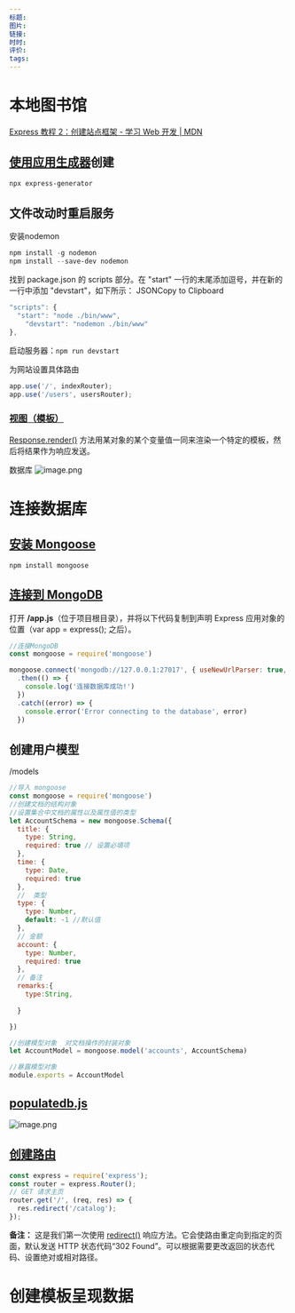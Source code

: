 ```yaml
---
标题: 
图片: 
链接: 
时时: 
评价: 
tags:
---
```


# 本地图书馆
[Express 教程 2：创建站点框架 - 学习 Web 开发 | MDN](https://developer.mozilla.org/zh-CN/docs/Learn/Server-side/Express_Nodejs/skeleton_website#%E6%96%87%E4%BB%B6%E6%94%B9%E5%8A%A8%E6%97%B6%E9%87%8D%E5%90%AF%E6%9C%8D%E5%8A%A1%E5%99%A8)

## [使用应用生成器](https://developer.mozilla.org/zh-CN/docs/Learn/Server-side/Express_Nodejs/skeleton_website#%E4%BD%BF%E7%94%A8%E5%BA%94%E7%94%A8%E7%94%9F%E6%88%90%E5%99%A8)创建

```powershell
npx express-generator

```

## 文件改动时重启服务

安装nodemon

```powershell
npm install -g nodemon
npm install --save-dev nodemon
```

找到 package.json 的 scripts 部分。在 "start" 一行的末尾添加逗号，并在新的一行中添加 "devstart"，如下所示：
JSONCopy to Clipboard

```javascript
"scripts": {
  "start": "node ./bin/www",
    "devstart": "nodemon ./bin/www"
},
```

启动服务器：`npm run devstart`

为网站设置具体路由

```javascript
app.use('/', indexRouter);
app.use('/users', usersRouter);
```

### [视图（模板）](https://developer.mozilla.org/zh-CN/docs/Learn/Server-side/Express_Nodejs/skeleton_website#%E8%A7%86%E5%9B%BE%EF%BC%88%E6%A8%A1%E6%9D%BF%EF%BC%89)

 [Response.render()](http://expressjs.com/en/4x/api.html#res.render) 方法用某对象的某个变量值一同来渲染一个特定的模板，然后将结果作为响应发送。

数据库
![image.png](https://cdn.nlark.com/yuque/0/2023/png/34220974/1688366255596-fe59784d-998a-428d-80df-916d8099022d.png#averageHue=%23f2f2f2&clientId=ue907690e-de83-4&from=paste&id=ucf0cce42&originHeight=620&originWidth=737&originalType=url&ratio=1.2200000286102295&rotation=0&showTitle=false&size=49042&status=done&style=none&taskId=u15e5ac02-28c9-4578-8bcf-92d46a0828c&title=)

# 连接数据库

## [安装 Mongoose](https://developer.mozilla.org/zh-CN/docs/Learn/Server-side/Express_Nodejs/mongoose#%E5%AE%89%E8%A3%85_mongoose)

```
npm install mongoose
```

## [连接到 MongoDB](https://developer.mozilla.org/zh-CN/docs/Learn/Server-side/Express_Nodejs/mongoose#%E8%BF%9E%E6%8E%A5%E5%88%B0_mongodb_2)

打开 **/app.js**（位于项目根目录），并将以下代码复制到声明 Express 应用对象的位置（var app = express(); 之后）。

```javascript
//连接MongoDB
const mongoose = require('mongoose')

mongoose.connect('mongodb://127.0.0.1:27017', { useNewUrlParser: true, useUnifiedTopology: true })
  .then(() => {
    console.log('连接数据库成功!')
  })
  .catch((error) => {
    console.error('Error connecting to the database', error)
  })
```

## 创建用户模型

/models

```javascript
//导入 mongoose
const mongoose = require('mongoose')
//创建文档的结构对象
//设置集合中文档的属性以及属性值的类型
let AccountSchema = new mongoose.Schema({
  title: {
    type: String,
    required: true // 设置必填项
  },
  time: {
    type: Date,
    required: true
  },
  //  类型
  type: {
    type: Number,
    default: -1 //默认值
  },
  // 金额
  account: {
    type: Number,
    required: true
  },
  // 备注
  remarks:{
    type:String,
    
  }

})

//创建模型对象  对文档操作的封装对象
let AccountModel = mongoose.model('accounts', AccountSchema)

//暴露模型对象
module.exports = AccountModel
```

## [populatedb.js](https://raw.githubusercontent.com/mdn/express-locallibrary-tutorial/master/populatedb.js)

![image.png](https://cdn.nlark.com/yuque/0/2023/png/34220974/1688434578859-e4c55baf-8346-4800-b54f-ea544ad63c9c.png#averageHue=%23dbb377&clientId=u19525cb7-4662-4&from=paste&height=1076&id=uad92cb7e&originHeight=1313&originWidth=1006&originalType=binary&ratio=1.2200000286102295&rotation=0&showTitle=false&size=150650&status=done&style=none&taskId=ub6784daa-9d86-4116-b092-698ab55ac52&title=&width=824.5901445969563)

## [创建路由](https://developer.mozilla.org/zh-CN/docs/Learn/Server-side/Express_Nodejs/routes#%E5%88%9B%E5%BB%BA%E8%B7%AF%E7%94%B1%E5%A4%84%E7%90%86%E5%99%A8%E5%9B%9E%E8%B0%83%E5%87%BD%E6%95%B0)

```javascript
const express = require('express');
const router = express.Router();
// GET 请求主页
router.get('/', (req, res) => {
  res.redirect('/catalog');
});
```

**备注：** 这是我们第一次使用 [redirect()](https://expressjs.com/en/4x/api.html#res.redirect) 响应方法。它会使路由重定向到指定的页面，默认发送 HTTP 状态代码“302 Found”。可以根据需要更改返回的状态代码、设置绝对或相对路径。

# 创建模板呈现数据
